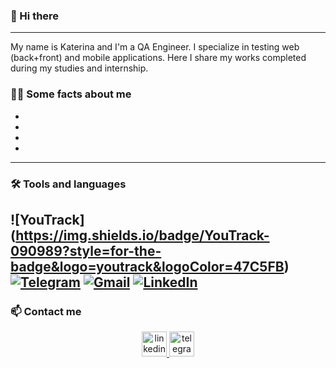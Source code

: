 ### 👋 Hi there 
---
My name is Katerina and I'm a QA Engineer. I specialize in testing web (back+front) and mobile applications. Here I share my works completed during my studies and internship.

### 👨‍💻 Some facts about me
- 
- 
- 
- 

---
### 🛠 Tools and languages
![YouTrack] (https://img.shields.io/badge/YouTrack-090989?style=for-the-badge&logo=youtrack&logoColor=47C5FB)
[![Telegram](https://img.shields.io/badge/-Telegram-090909?style=for-the-badge&logo=telegram&logoColor=27A0D9)](https://t.me/katesoldatova)
[![Gmail](https://img.shields.io/badge/-LinkedIn-090909?style=for-the-badge&logo=gmail&logoColor=007BB6)](mailto:kathrinsoldatova@gmail.com)
[![LinkedIn](https://img.shields.io/badge/-LinkedIn-090909?style=for-the-badge&logo=linkedin&logoColor=007BB6)](https://www.linkedin.com/in/katerina-soldatova/)
---
### 📫 Сontact me
 <div id="badges" style="text-align: center">
    <a href="https://www.linkedin.com/in/katerina-soldatova/" target="_blank">
      <img src="https://cdn-icons-png.flaticon.com/512/2504/2504799.png" width="40" height="40" alt="linkedin" />
    </a>
    <a href="https://t.me/katesoldatova" target="_blank">
      <img src="https://cdn-icons-png.flaticon.com/512/2111/2111646.png" width="40" height="40" alt="telegram" />
    </a>
  </div>


